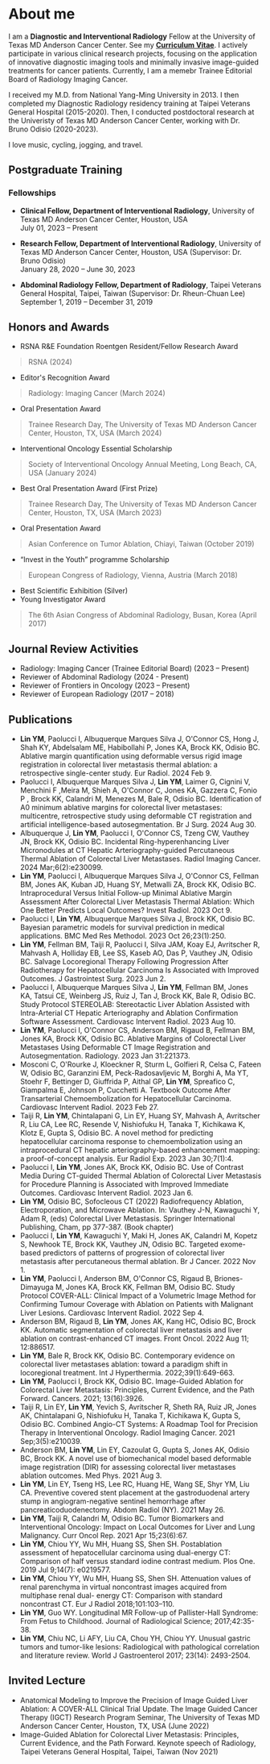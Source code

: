 # About me
I am a **Diagnostic and Interventional Radiology** Fellow at the University of Texas MD Anderson Cancer Center. See my **[Curriculum Vitae](https://linymmd.github.io/CV_YMLin.pdf)**. I actively participate in various clinical research projects, focusing on the application of innovative diagnostic imaging tools and minimally invasive image-guided treatments for cancer patients. Currently, I am a memebr Trainee Editorial Board of Radiology Imaging Cancer. 

I received my M.D. from National Yang-Ming University in 2013. I then completed my Diagnostic Radiology residency training at Taipei Veterans General Hospital (2015-2020). Then, I conducted postdoctoral research at the Univeristy of Texas MD Anderson Cancer Center, working with Dr. Bruno Odisio (2020-2023).

I love music, cycling, jogging, and travel.

## Postgraduate Training
### Fellowships
- **Clinical Fellow, Department of Interventional Radiology**, University of Texas MD Anderson Cancer Center, Houston, USA<br>
July 01, 2023 – Present

- **Research Fellow, Department of Interventional Radiology**, University of Texas MD Anderson Cancer Center, Houston, USA (Supervisor: Dr. Bruno Odisio) <br> 
January 28, 2020 – June 30, 2023

- **Abdominal Radiology Fellow, Department of Radiology**, Taipei Veterans General Hospital, Taipei, Taiwan (Supervisor: Dr. Rheun-Chuan Lee) <br> September 1, 2019 – December 31, 2019


## Honors and Awards
- RSNA R&E Foundation Roentgen Resident/Fellow Research Award
> RSNA (2024)

- Editor's Recognition Award
> Radiology: Imaging Cancer (March 2024)

- Oral Presentation Award
> Trainee Research Day, The University of Texas MD Anderson Cancer Center, Houston, TX, USA (March 2024)

- Interventional Oncology Essential Scholarship
> Society of Interventional Oncology Annual Meeting, Long Beach, CA, USA (January 2024)

- Best Oral Presentation Award (First Prize)
> Trainee Research Day, The University of Texas MD Anderson Cancer Center, Houston, TX, USA (March 2023)

- Oral Presentation Award 
> Asian Conference on Tumor Ablation, Chiayi, Taiwan (October 2019)

- “Invest in the Youth” programme Scholarship
> European Congress of Radiology, Vienna, Austria (March 2018)

- Best Scientific Exhibition (Silver)
- Young Investigator Award
> The 6th Asian Congress of Abdominal Radiology, Busan, Korea (April 2017)

## Journal Review Activities
- Radiology: Imaging Cancer (Trainee Editorial Board) (2023 – Present)
- Reviewer of Abdominal Radiology (2024 - Present)
- Reviewer of Frontiers in Oncology (2023 – Present)
- Reviewer of European Radiology (2017 – 2018)

## Publications
- **Lin YM**, Paolucci I, Albuquerque Marques Silva J, O'Connor CS, Hong J, Shah KY, Abdelsalam ME, Habibollahi P, Jones KA, Brock KK, Odisio BC. Ablative margin quantification using deformable versus rigid image registration in colorectal liver metastasis thermal ablation: a retrospective single-center study. Eur Radiol. 2024 Feb 9.
- Paolucci I, Albuquerque Marques Silva J, **Lin YM**, Laimer G, Cignini V, Menchini F ,Meira M, Shieh A, O'Connor C, Jones KA, Gazzera C, Fonio P , Brock KK, Calandri M,
Menezes M, Bale R, Odisio BC. Identification of A0 minimum ablative margins for colorectal liver metastases: multicentre, retrospective study using deformable CT
registration and artificial intelligence-based autosegmentation. Br J Surg. 2024 Aug 30.
- Albuquerque J, **Lin YM**, Paolucci I, O'Connor CS, Tzeng CW, Vauthey JN, Brock KK, Odisio BC. Incidental Ring-hyperenhancing Liver Micronodules at CT Hepatic Arteriography-guided Percutaneous Thermal Ablation of Colorectal Liver Metastases. Radiol Imaging Cancer. 2024 Mar;6(2):e230099.
- **Lin YM**, Paolucci I, Albuquerque Marques Silva J, O'Connor CS, Fellman BM, Jones AK, Kuban JD, Huang SY, Metwalli ZA, Brock KK, Odisio BC. Intraprocedural Versus Initial Follow-up Minimal Ablative Margin Assessment After Colorectal Liver Metastasis Thermal Ablation: Which One Better Predicts Local Outcomes? Invest Radiol. 2023 Oct 9. 
- Paolucci I, **Lin YM**, Albuquerque Marques Silva J, Brock KK, Odisio BC. Bayesian parametric models for survival prediction in medical applications. BMC Med Res Methodol. 2023 Oct 26;23(1):250. 
- **Lin YM**, Fellman BM, Taiji R, Paolucci I, Silva JAM, Koay EJ, Avritscher R, Mahvash A, Holliday EB, Lee SS, Kaseb AO, Das P, Vauthey JN, Odisio BC. Salvage Locoregional Therapy Following Progression After Radiotherapy for Hepatocellular Carcinoma Is Associated with Improved Outcomes. J Gastrointest Surg. 2023 Jun 2. 
- Paolucci I, Albuquerque Marques Silva J, **Lin YM**, Fellman BM, Jones KA, Tatsui CE, Weinberg JS, Ruiz J, Tan J, Brock KK, Bale R, Odisio BC. Study Protocol STEREOLAB: Stereotactic Liver Ablation Assisted with Intra-Arterial CT Hepatic Arteriography and Ablation Confirmation Software Assessment. Cardiovasc Intervent Radiol. 2023 Aug 10. 
- **Lin YM**, Paolucci I, O'Connor CS, Anderson BM, Rigaud B, Fellman BM, Jones KA, Brock KK, Odisio BC. Ablative Margins of Colorectal Liver Metastases Using Deformable CT Image Registration and Autosegmentation. Radiology. 2023 Jan 31:221373. 
- Mosconi C, O'Rourke J, Kloeckner R, Sturm L, Golfieri R, Celsa C, Fateen W, Odisio BC, Garanzini EM, Peck-Radosavljevic M, Borghi A, Ma YT, Stoehr F, Bettinger D, Giuffrida P, Aithal GP, **Lin YM**, Spreafico C, Giampalma E, Johnson P, Cucchetti A. Textbook Outcome After Transarterial Chemoembolization for Hepatocellular Carcinoma. Cardiovasc Intervent Radiol. 2023 Feb 27. 
- Taiji R, **Lin YM**, Chintalapani G, Lin EY, Huang SY, Mahvash A, Avritscher R, Liu CA, Lee RC, Resende V, Nishiofuku H, Tanaka T, Kichikawa K, Klotz E, Gupta S, Odisio BC. A novel method for predicting hepatocellular carcinoma response to chemoembolization using an intraprocedural CT hepatic arteriography-based enhancement mapping: a proof-of-concept analysis. Eur Radiol Exp. 2023 Jan 30;7(1):4. 
- Paolucci I, **Lin YM**, Jones AK, Brock KK, Odisio BC. Use of Contrast Media During CT-guided Thermal Ablation of Colorectal Liver Metastasis for Procedure Planning is Associated with Improved Immediate Outcomes. Cardiovasc Intervent Radiol. 2023 Jan 6. 
- **Lin YM**, Odisio BC, Sofocleous CT (2022) Radiofrequency Ablation, Electroporation, and Microwave Ablation. In: Vauthey J-N, Kawaguchi Y, Adam R, (eds) Colorectal Liver Metastasis. Springer International Publishing, Cham, pp 377-387. (Book chapter)
- Paolucci I, **Lin YM**, Kawaguchi Y, Maki H, Jones AK, Calandri M, Kopetz S, Newhook TE, Brock KK, Vauthey JN, Odisio BC. Targeted exome-based predictors of patterns of progression of colorectal liver metastasis after percutaneous thermal ablation. Br J Cancer. 2022 Nov 1.
- **Lin YM**, Paolucci I, Anderson BM, O'Connor CS, Rigaud B, Briones-Dimayuga M, Jones KA, Brock KK, Fellman BM, Odisio BC. Study Protocol COVER-ALL: Clinical Impact of a Volumetric Image Method for Confirming Tumour Coverage with Ablation on Patients with Malignant Liver Lesions. Cardiovasc Intervent Radiol. 2022 Sep 4.
- Anderson BM, Rigaud B, **Lin YM**, Jones AK, Kang HC, Odisio BC, Brock KK. Automatic segmentation of colorectal liver metastasis and liver ablation on contrast-enhanced CT images. Front Oncol. 2022 Aug 11; 12:886517.
- **Lin YM**, Bale R, Brock KK, Odisio BC. Contemporary evidence on colorectal liver metastases ablation: toward a paradigm shift in locoregional treatment. Int J Hyperthermia. 2022;39(1):649-663. 
- **Lin YM**, Paolucci I, Brock KK, Odisio BC. Image-Guided Ablation for Colorectal Liver Metastasis: Principles, Current Evidence, and the Path Forward. Cancers. 2021; 13(16):3926.
- Taiji R, Lin EY, **Lin YM**, Yevich S, Avritscher R, Sheth RA, Ruiz JR, Jones AK, Chintalapani G, Nishiofuku H, Tanaka T, Kichikawa K, Gupta S, Odisio BC. Combined Angio-CT Systems: A Roadmap Tool for Precision Therapy in Interventional Oncology. Radiol Imaging Cancer. 2021 Sep;3(5):e210039.
- Anderson BM, **Lin YM**, Lin EY, Cazoulat G, Gupta S, Jones AK, Odisio BC, Brock KK. A novel use of biomechanical model based deformable image registration (DIR) for assessing colorectal liver metastases ablation outcomes. Med Phys. 2021 Aug 3. 
- **Lin YM**, Lin EY, Tseng HS, Lee RC, Huang HE, Wang SE, Shyr YM, Liu CA. Preventive covered stent placement at the gastroduodenal artery stump in angiogram-negative sentinel hemorrhage after pancreaticoduodenectomy. Abdom Radiol (NY). 2021 May 26. 
- **Lin YM**, Taiji R, Calandri M, Odisio BC. Tumor Biomarkers and Interventional Oncology: Impact on Local Outcomes for Liver and Lung Malignancy. Curr Oncol Rep. 2021 Apr 15;23(6):67.
- **Lin YM**, Chiou YY, Wu MH, Huang SS, Shen SH. Postablation assessment of hepatocellular carcinoma using dual-energy CT: Comparison of half versus standard iodine contrast medium. Plos One. 2019 Jul 9;14(7): e0219577.
- **Lin YM**, Chiou YY, Wu MH, Huang SS, Shen SH. Attenuation values of renal parenchyma in virtual noncontrast images acquired from multiphase renal dual- energy CT: Comparison with standard noncontrast CT. Eur J Radiol 2018;101:103–110.
- **Lin YM**, Guo WY. Longitudinal MR Follow-up of Pallister-Hall Syndrome: From Fetus to Childhood. Journal of Radiological Science; 2017;42:35-38.
- **Lin YM**, Chiu NC, Li AFY, Liu CA, Chou YH, Chiou YY. Unusual gastric tumors and tumor-like lesions: Radiological with pathological correlation and literature review. World J Gastroenterol 2017; 23(14): 2493-2504.

## Invited Lecture
- Anatomical Modeling to Improve the Precision of Image Guided Liver Ablation: A COVER-ALL Clinical Trial Update. The Image Guided Cancer Therapy (IGCT) Research Program Seminar, The University of Texas MD Anderson Cancer Center, Houston, TX, USA (June 2022)
- Image-Guided Ablation for Colorectal Liver Metastasis: Principles, Current Evidence, and the Path Forward. Keynote speech of Radiology, Taipei Veterans General Hospital, Taipei, Taiwan (Nov 2021)
